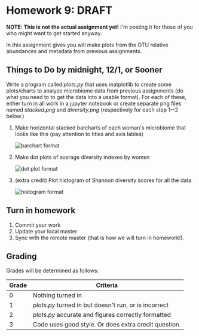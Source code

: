 # Homework 9: ****DRAFT**** 

**NOTE: This is not the actual assignment yet!** I'm posting it for those of you who might want to get started anyway.

In this assignment gives you will make plots from the OTU relative abundances and metadata from previous assignments. 

## Things to Do by midnight, **12/1**, or Sooner ##

Write a program called *plots.py* that uses matplotlib to create some plots/charts to analyze microbiome data from previous assignments (do what you need to to get the data into a usable format). For each of these, either turn in all work in a jupyter notebook or create separate png files named *stacked.png* and *diversity.png* (respectively for each step 1--2 below.)

1. Make horizontal stacked barcharts of each woman's microbiome that looks like this (pay attention to titles and axis lables)

	![barchart format](barchart.png)

2. Make dot plots of average diversity indexes by women

	![dot plot format](dotplot.png)

3. (extra credit) Plot histogram of Shannon diversity scores for all the data

	![histogram format](histogram.png)
## Turn in homework
1. Commit your work
2. Update your local master
3. Sync with the remote master (that is how we will turn in homework!).
## Grading
Grades will be determined as follows:

Grade | Criteria 
-------- | --------------
0          | Nothing turned in
1          | *plots.py*  turned in but doesn't run, or is incorrect
2          | *plots.py* accurate and figures correctly formatted
3          | Code uses good style. Or does extra credit question.
